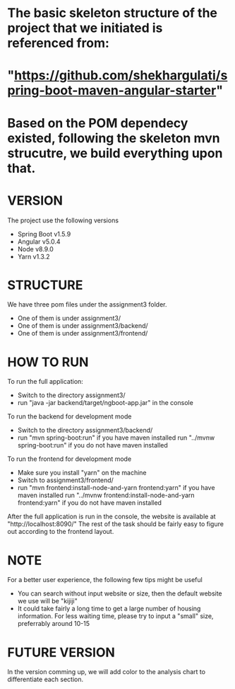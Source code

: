 # The basic skeleton structure of the project that we initiated is referenced from:     #
#          "https://github.com/shekhargulati/spring-boot-maven-angular-starter"         #
# Based on the POM dependecy existed, following the skeleton mvn strucutre, we build everything upon that.                                              
# VERSION #
The project use the following versions
- Spring Boot v1.5.9
- Angular v5.0.4
- Node v8.9.0
- Yarn v1.3.2

# STRUCTURE #
We have three pom files under the assignment3 folder.
- One of them is under assignment3/
- One of them is under assignment3/backend/
- One of them is under assignment3/frontend/

# HOW TO RUN #
To run the full application:
- Switch to the directory assignment3/
- run "java -jar backend/target/ngboot-app.jar" in the console

To run the backend for development mode
- Switch to the directory assignment3/backend/
- run "mvn spring-boot:run" if you have maven installed
  run "../mvnw spring-boot:run" if you do not have maven installed

To run the frontend for development mode
- Make sure you install "yarn" on the machine
- Switch to assignment3/frontend/
- run "mvn frontend:install-node-and-yarn frontend:yarn" if you have maven installed
  run "../mvnw frontend:install-node-and-yarn frontend:yarn" if you do not have maven installed

After the full application is run in the console, the website is available at "http://localhost:8090/"
The rest of the task should be fairly easy to figure out according to the frontend layout.

# NOTE #
For a better user experience, the following few tips might be useful
- You can search without input website or size, then the default website we use will be "kijiji"
- It could take fairly a long time to get a large number of housing information.
  For less waiting time, please try to input a "small" size, preferrably around 10-15

# FUTURE VERSION #
In the version comming up, we will add color to the analysis chart to differentiate each section.



